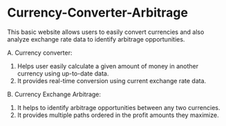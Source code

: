 # Currency-Converter-Arbitrage
This basic website allows users to easily convert currencies and also analyze exchange rate data to identify arbitrage opportunities.  

A. Currency converter:  
1. Helps user easily calculate a given amount of money in another currency using up-to-date data.
2. It provides real-time conversion using current exchange rate data.

   
B. Currency Exchange Arbitrage:
1. It helps to identify arbitrage opportunities between any two currencies.
2. It provides multiple paths ordered in the profit amounts they maximize.
